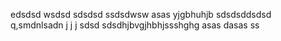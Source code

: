edsdsd
wsdsd
sdsdsd
ssdsdwsw
asas
yjgbhuhjb
sdsdsddsdsd
q,smdnlsadn j j j
sdsd
sdsdhjbvgjhbhjssshghg
asas
dasas
ss
